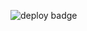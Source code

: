![deploy badge](https://github.com/loggerboy9325/CloudResumebackend/actions/workflows/terraform.yml/badge.svg)

